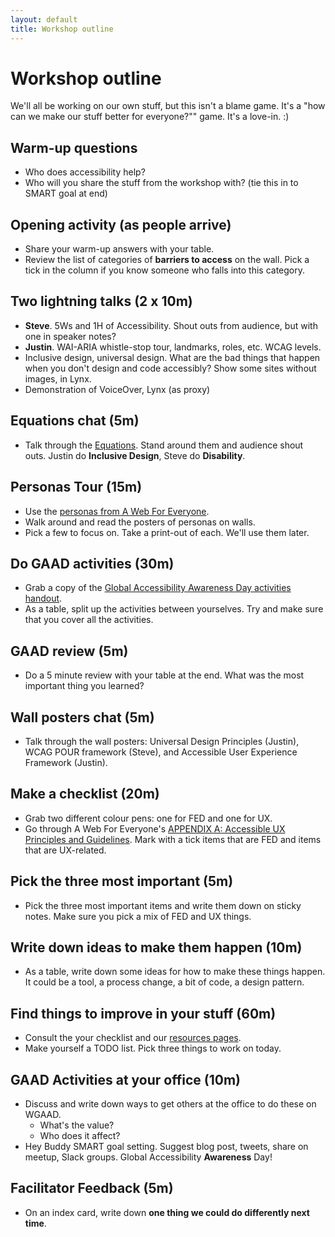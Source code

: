 ```yaml
---
layout: default
title: Workshop outline
---
```


# Workshop outline

We'll all be working on our own stuff, but this isn't a blame game. It's a "how can we make our stuff better for everyone?"" game. It's a love-in. :)

## Warm-up questions

* Who does accessibility help?
* Who will you share the stuff from the workshop with? (tie this in to SMART goal at end)

## Opening activity (as people arrive)

* Share your warm-up answers with your table.
* Review the list of categories of **barriers to access** on the wall. Pick a tick in the column if you know someone who falls into this category.

## Two lightning talks (2 x 10m)

* **Steve**. 5Ws and 1H of Accessibility. Shout outs from audience, but with one in speaker notes?
* **Justin**. WAI-ARIA whistle-stop tour, landmarks, roles, etc. WCAG levels.
* Inclusive design, universal design. What are the bad things that happen when you don't design and code accessibly? Show some sites without images, in Lynx.
* Demonstration of VoiceOver, Lynx (as proxy)

## Equations chat (5m)

* Talk through the [Equations](print-for-wall/equations.pdf). Stand around them and audience shout outs. Justin do **Inclusive Design**, Steve do **Disability**.

## Personas Tour (15m)

* Use the [personas from A Web For Everyone](http://rosenfeldmedia.com/a-web-for-everyone/personas-for-accessible-ux/).
* Walk around and read the posters of personas on walls.
* Pick a few to focus on. Take a print-out of each. We'll use them later.

## Do GAAD activities (30m)

* Grab a copy of the [Global Accessibility Awareness Day activities handout](activities.md).
* As a table, split up the activities between yourselves. Try and make sure that you cover all the activities.

## GAAD review (5m)

* Do a 5 minute review with your table at the end. What was the most important thing you learned?

## Wall posters chat (5m)

* Talk through the wall posters: Universal Design Principles (Justin), WCAG POUR framework (Steve), and Accessible User Experience Framework (Justin).

## Make a checklist (20m)

* Grab two different colour pens: one for FED and one for UX.
* Go through A Web For Everyone's [APPENDIX A: Accessible UX Principles and Guidelines](handout/AWFE-AppendixA1.pdf).  Mark with a tick items that are FED and items that are UX-related.

## Pick the three most important (5m)

* Pick the three most important items and write them down on sticky notes. Make sure you pick a mix of FED and UX things.

## Write down ideas to make them happen (10m)

* As a table, write down some ideas for how to make these things happen. It could be a tool, a process change, a bit of code, a design pattern.

## Find things to improve in your stuff (60m)

* Consult the your checklist and our [resources pages](resources.md).
* Make yourself a TODO list. Pick three things to work on today.

## GAAD Activities at your office (10m)

* Discuss and write down ways to get others at the office to do these on WGAAD.
  * What's the value?
  * Who does it affect?
* Hey Buddy SMART goal setting. Suggest blog post, tweets, share on meetup, Slack groups. Global Accessibility **Awareness** Day!

## Facilitator Feedback (5m)

* On an index card, write down **one thing we could do differently next time**.

